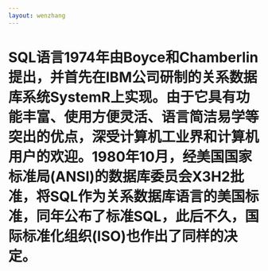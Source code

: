 ```yaml
---
layout: wenzhang
---
```


# SQL语言1974年由Boyce和Chamberlin提出，并首先在IBM公司研制的关系数据库系统SystemR上实现。由于它具有功能丰富、使用方便灵活、语言简洁易学等突出的优点，深受计算机工业界和计算机用户的欢迎。1980年10月，经美国国家标准局(ANSI)的数据库委员会X3H2批准，将SQL作为关系数据库语言的美国标准，同年公布了标准SQL，此后不久，国际标准化组织(ISO)也作出了同样的决定。